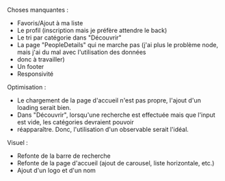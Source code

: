 Choses manquantes :

* Favoris/Ajout à ma liste
* Le profil (inscription mais je préfère attendre le back)
* Le tri par catégorie dans "Découvrir"
* La page "PeopleDetails" qui ne marche pas (j'ai plus le problème node, mais j'ai du mal avec l'utilisation des données
* donc à travailler)
* Un footer
* Responsivité


Optimisation :

* Le chargement de la page d'accueil n'est pas propre, l'ajout d'un loading serait bien.
* Dans "Découvrir", lorsqu'une recherche est effectuée mais que l'input est vide, les catégories devraient pouvoir
* réapparaître. Donc, l'utilisation d'un observable serait l'idéal.


Visuel :

* Refonte de la barre de recherche
* Refonte de la page d'accueil (ajout de carousel, liste horizontale, etc.)
* Ajout d'un logo et d'un nom